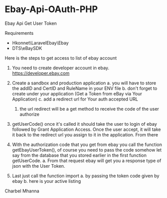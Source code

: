 # Ebay-Api-OAuth-PHP
Ebay Api Get User Token



Requirements 
  - Hkonnet\LaravelEbay\Ebay
  - DTS\eBaySDK



Here is the steps to get access to list of ebay account 



1. You need to create developer account in ebay. https://developer.ebay.com
2. Create a sandbox and production application 
  a. you will have to store the addID and CertID and RuleName in your ENV file
  b. don't forget to create under your application (Get a Token from eBay via Your Application)
  c. add a redirect url for Your auth accepted URL
    1. the url redirect will be a get method to receive the code of the user authorize
    
3. getUserCode() once it's called it should take the user to login of ebay followed by Grant Application Access. Once the user accept, it will take it back to the redirect url you assign to it in the application. From there
4. With the authorization code that you get from ebay you call the function getEbayUserToken(), of course you need to pass the code somehow let say from the database that you stored earlier in the first function getUserCode. 
  a. From that request ebay will get you a response type of json with the User Token. 
  
5. Last just call the function import 
  a. by passing the token code given by ebay 
  b. here is your active listing 
  
  
  
Charbel Mhanna 
